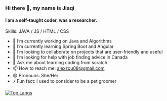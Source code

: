 ### Hi there 👋, my name is Jiaqi
#### I am a self-taught coder, was a researcher.

Skills: JAVA / JS / HTML / CSS

- 🔭 I’m currently working on Java and Algorithms 
- 🌱 I’m currently learning Spring Boot and Angular 
- 👯 I’m looking to collaborate on projects that are user-friendly and useful
- 🤔 I’m looking for help with job finding advice in Canada 
- 💬 Ask me about learning coding from scratch
- 📫 How to reach me: alexzou08@gmail.com
- 😄 Pronouns: She/Her 
- ⚡ Fun fact: I used to consider to be a pet groomer 

[![Top Langs](https://github-readme-stats.vercel.app/api/top-langs/?username=alexzou08&layout=compact&theme=radical)](https://github.com/anuraghazra/github-readme-stats)

<!---
alexzou08/alexzou08 is a ✨ special ✨ repository because its `README.md` (this file) appears on your GitHub profile.
You can click the Preview link to take a look at your changes.
--->
